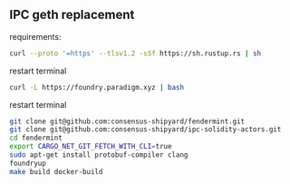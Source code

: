 ## IPC geth replacement

requirements:

```bash
curl --proto '=https' --tlsv1.2 -sSf https://sh.rustup.rs | sh
```

restart terminal

```bash
curl -L https://foundry.paradigm.xyz | bash
```

restart terminal

```bash
git clone git@github.com:consensus-shipyard/fendermint.git
git clone git@github.com:consensus-shipyard/ipc-solidity-actors.git
cd fendermint
export CARGO_NET_GIT_FETCH_WITH_CLI=true
sudo apt-get install protobuf-compiler clang
foundryup
make build docker-build
```